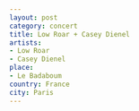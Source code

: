 ```yaml
---
layout: post
category: concert
title: Low Roar + Casey Dienel
artists: 
- Low Roar
- Casey Dienel
place: 
- Le Badaboum
country: France
city: Paris
---
```



